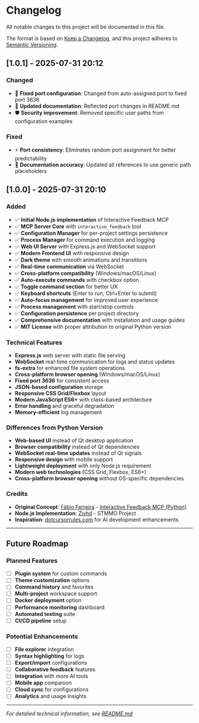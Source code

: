 # Changelog

All notable changes to this project will be documented in this file.

The format is based on [Keep a Changelog](https://keepachangelog.com/en/1.0.0/),
and this project adheres to [Semantic Versioning](https://semver.org/spec/v2.0.0.html).

## [1.0.1] - 2025-07-31 20:12

### Changed
- 🔧 **Fixed port configuration**: Changed from auto-assigned port to fixed port 3636
- 📝 **Updated documentation**: Reflected port changes in README.md
- 🛡️ **Security improvement**: Removed specific user paths from configuration examples

### Fixed
- ⚡ **Port consistency**: Eliminates random port assignment for better predictability
- 📖 **Documentation accuracy**: Updated all references to use generic path placeholders

## [1.0.0] - 2025-07-31 20:10

### Added
- ✅ **Initial Node.js implementation** of Interactive Feedback MCP
- ✅ **MCP Server Core** with `interactive_feedback` tool
- ✅ **Configuration Manager** for per-project settings persistence
- ✅ **Process Manager** for command execution and logging
- ✅ **Web UI Server** with Express.js and WebSocket support
- ✅ **Modern Frontend UI** with responsive design
- ✅ **Dark theme** with smooth animations and transitions
- ✅ **Real-time communication** via WebSocket
- ✅ **Cross-platform compatibility** (Windows/macOS/Linux)
- ✅ **Auto-execute commands** with checkbox option
- ✅ **Toggle command section** for better UX
- ✅ **Keyboard shortcuts** (Enter to run, Ctrl+Enter to submit)
- ✅ **Auto-focus management** for improved user experience
- ✅ **Process management** with start/stop controls
- ✅ **Configuration persistence** per project directory
- ✅ **Comprehensive documentation** with installation and usage guides
- ✅ **MIT License** with proper attribution to original Python version

### Technical Features
- **Express.js** web server with static file serving
- **WebSocket** real-time communication for logs and status updates
- **fs-extra** for enhanced file system operations
- **Cross-platform browser opening** (Windows/macOS/Linux)
- **Fixed port 3636** for consistent access
- **JSON-based configuration** storage
- **Responsive CSS Grid/Flexbox** layout
- **Modern JavaScript ES6+** with class-based architecture
- **Error handling** and graceful degradation
- **Memory-efficient** log management

### Differences from Python Version
- **Web-based UI** instead of Qt desktop application
- **Browser compatibility** instead of Qt dependencies
- **WebSocket real-time updates** instead of Qt signals
- **Responsive design** with mobile support
- **Lightweight deployment** with only Node.js requirement
- **Modern web technologies** (CSS Grid, Flexbox, ES6+)
- **Cross-platform browser opening** without OS-specific dependencies

### Credits
- **Original Concept**: [Fábio Ferreira](https://github.com/fabiomlferreira) - [Interactive Feedback MCP (Python)](https://github.com/noopstudios/interactive-feedback-mcp)
- **Node.js Implementation**: [Zivhd](https://github.com/zivhdinfo/) - STMMO Project
- **Inspiration**: [dotcursorrules.com](https://dotcursorrules.com) for AI development enhancements

---

## Future Roadmap

### Planned Features
- [ ] **Plugin system** for custom commands
- [ ] **Theme customization** options
- [ ] **Command history** and favorites
- [ ] **Multi-project** workspace support
- [ ] **Docker deployment** option
- [ ] **Performance monitoring** dashboard
- [ ] **Automated testing** suite
- [ ] **CI/CD pipeline** setup

### Potential Enhancements
- [ ] **File explorer** integration
- [ ] **Syntax highlighting** for logs
- [ ] **Export/import** configurations
- [ ] **Collaborative feedback** features
- [ ] **Integration** with more AI tools
- [ ] **Mobile app** companion
- [ ] **Cloud sync** for configurations
- [ ] **Analytics** and usage insights

---

*For detailed technical information, see [README.md](README.md)*